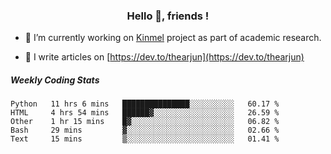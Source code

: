 <h3 align="center">Hello 👋, friends !</h3>

- 🔭 I’m currently working on [Kinmel](https://github.com/thearjun/kinmel) project as part of academic research.

- 📝 I write articles on [https://dev.to/thearjun](https://dev.to/thearjun)


##### Weekly Coding Stats
<!--START_SECTION:waka-->
```text
Python   11 hrs 6 mins   ███████████████░░░░░░░░░░   60.17 % 
HTML     4 hrs 54 mins   ██████▓░░░░░░░░░░░░░░░░░░   26.59 % 
Other    1 hr 15 mins    █▓░░░░░░░░░░░░░░░░░░░░░░░   06.82 % 
Bash     29 mins         ▓░░░░░░░░░░░░░░░░░░░░░░░░   02.66 % 
Text     15 mins         ▒░░░░░░░░░░░░░░░░░░░░░░░░   01.41 % 
```
<!--END_SECTION:waka-->
